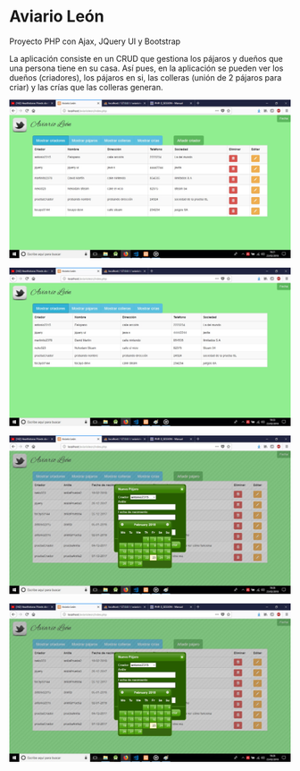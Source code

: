 # Aviario León
Proyecto PHP con Ajax, JQuery UI y Bootstrap


La aplicación consiste en un CRUD que gestiona los pájaros y dueños que una persona tiene en su casa.
Así pues, en la aplicación se pueden ver los dueños (criadores), los pájaros en si, las colleras (unión de 2 pájaros para criar) y las crías que las colleras generan.

![Index Admin](https://github.com/Dadvanced/proyectoPHP/blob/master/aviarioleon/screenshots/indexAdmin.jpg "indexAdmin")

![Index Usuario](https://github.com/Dadvanced/proyectoPHP/blob/master/aviarioleon/screenshots/indexUser.jpg "indexUser")

![Modal Abierto](https://github.com/Dadvanced/proyectoPHP/blob/master/aviarioleon/screenshots/openModal.jpg "openModal")

![Borrar registro](https://github.com/Dadvanced/proyectoPHP/blob/master/aviarioleon/screenshots/openModal.jpg "delete")
